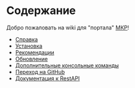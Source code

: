 **Cодержание**
====================

Добро пожаловать на wiki для "портала" [МКР](https://new.mkr.org.ua/)!

* [Справка](Reference.md)
* [Установка](Install.md)
* [Рекомендации](Recommendations.md)
* [Обновление](Update.md)
* [Дополнительные консольные команды](ConsoleCommand.md)
* [Переход на GitHub](toGitHub.md)
* [Документация к RestAPI](ExternalRestDocs.md)
